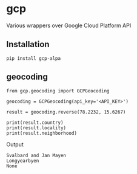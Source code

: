 # gcp

Various wrappers over Google Cloud Platform API



## Installation

```
pip install gcp-alpa
```

## geocoding


```
from gcp.geocoding import GCPGeocoding

geocoding = GCPGeocoding(api_key='<API_KEY>')

result = geocoding.reverse(78.2232, 15.6267)

print(result.country)
print(result.locality)
print(result.neighborhood)
```

Output
```
Svalbard and Jan Mayen
Longyearbyen
None
```